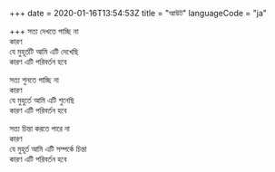 +++
date = 2020-01-16T13:54:53Z
title = "আউট"
languageCode = "ja"
 
+++ 
সত্য দেখতে পাচ্ছি না   
কারণ   
যে মুহূর্তটি আমি এটি দেখেছি   
কারণ এটি পরিবর্তন হবে   
   
সত্য শুনতে পাচ্ছি না   
কারণ   
যে মুহুর্তে আমি এটি শুনেছি   
কারণ এটি পরিবর্তন হবে   
   
সত্য চিন্তা করতে পারে না   
কারণ   
যে মুহূর্ত আমি এটি সম্পর্কে চিন্তা   
কারণ এটি পরিবর্তন হবে  